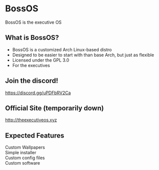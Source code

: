 # BossOS
BossOS is the executive OS

## What is BossOS?
- BossOS is a customized Arch Linux-based distro
- Designed to be easier to start with than base Arch, but just as flexible
- Licensed under the GPL 3.0
- For the executives

## Join the discord!
https://discord.gg/uPDFbRV2Ca

## Official Site (temporarily down)
http://theexecutiveos.xyz

## Expected Features
Custom Wallpapers  
Simple installer  
Custom config files  
Custom software  
